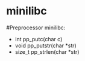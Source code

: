 # minilibc

#Preprocessor minilibc:

- int pp_putc(char c)
- void pp_putstr(char *str)
- size_t pp_strlen(char *str)

